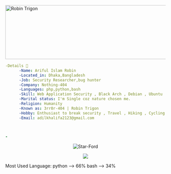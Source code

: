 <a href="https://cooltext.com"><img src="https://images.cooltext.com/5598067.png" width="688" height="170" alt="Robin Trigon" /></a>

```yaml
-Details 
      -Name: Ariful Islam Robin
      -Located_in: Dhaka,Bangladesh
      -Job: Security Researcher,bug hunter
      -Company: Nothing-404
      -Languages: php,python,bash
      -Skill: Web Application Security , Black Arch , Debian , Ubuntu
      -Marital status: I'm Single coz nature chosen me.
      -Religion: Humanity
      -Known as: 3rr0r-404 | Robin Trigon
      -Hobby: Enthusiast to break security , Travel , Hiking , Cycling
      -Email: adilkhalifa2123@gmail.com
      
      
      
-

```
<p align="center"> <img src="https://profile-counter.glitch.me/machine1337/count.svg" alt="Star-Ford" /> </p>

<p align="center">
<!--  <img src="https://github-readme-stats.anuraghazra1.vercel.app/api/top-langs/?username=Star-Ford&hide=ruby,perl&hide_border=true" /> -->
<p align="center"> <img src="https://github-readme-stats.anuraghazra1.vercel.app/api/top-langs/?username=RobinTrigon&hide=ruby,perl&hide_border=false" /> </p>
Most Used Language:
        python --> 66%
        bash --> 34%

